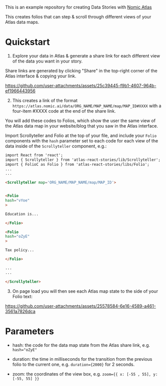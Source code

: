 This is an example repository for creating Data Stories with [Nomic Atlas](https://atlas.nomic.ai)

This creates folios that can step & scroll through different views of your Atlas data maps.

# Quickstart

1) Explore your data in Atlas & generate a share link for each different view of the data you want in your story.

Share links are generated by clicking "Share" in the top-right corner of the Atlas interface & copying your link.


https://github.com/user-attachments/assets/25c39445-f9b1-4607-964b-ef1966443956


2) This creates a link of the format `https://atlas.nomic.ai/data/ORG_NAME/MAP_NAME/map/MAP_ID#XXXX` with a four-item #XXXX code at the end of the share link.

You will add these codes to Folios, which show the user the same view of the Atlas data map in your website/blog that you saw in the Atlas interface.

Import Scrollyteller and Folio at the top of your file, and include your `Folio` components with the `hash` parameter set to each code for each view of the data inside of the `Scrollyteller` component, e.g.:

```markdown
import React from 'react';
import { Scrollyteller } from 'atlas-react-stories/lib/Scrollyteller';
import { FolioC as Folio } from 'atlas-react-stories/libs/Folio';
...
...

<Scrollyteller map='ORG_NAME/MAP_NAME/map/MAP_ID'>


<Folio
hash="vYoe"
>

Education is...

</Folio>

<Folio
hash="oZyE"
>

Tax policy...

</Folio>

...
...

</Scrollyteller>

```

3) On page load you will then see each Atlas map state to the side of your Folio text:


https://github.com/user-attachments/assets/25578584-6e16-4589-a461-3561a7826dca

# Parameters

- hash: the code for the data map state from the Atlas share link, e.g. `hash="oZyE"`

- duration: the time in milliseconds for the transition from the previous folio to the current one, e.g. `duration={2000}` for 2 seconds.

- zoom: the coordinates of the view box, e.g. `zoom={{ x: [-55 , 55], y: [-55, 55] }}`